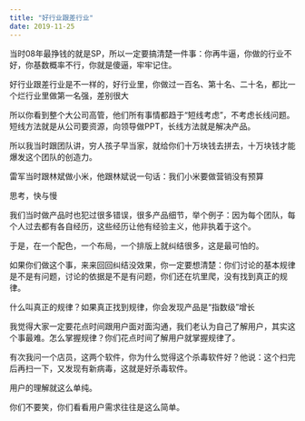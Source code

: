 ```yaml
---
title: "好行业跟差行业"
date: 2019-11-25
---
```


当时08年最挣钱的就是SP，所以一定要搞清楚一件事：你再牛逼，你做的行业不好，你基数概率不行，你就是傻逼，牢牢记住。

好行业跟差行业是不一样的，好行业里，你做过一百名、第十名、二十名，都比一个烂行业里做第一名强，差别很大

所以你看到整个大公司高管，他们所有事情都趋于“短线考虑”，不考虑长线问题。短线方法就是从公司要资源，向领导做PPT，长线方法就是解决产品。

所以我当时跟团队讲，穷人孩子早当家，就给你们十万块钱去拼去，十万块钱才能爆发这个团队的创造力。

雷军当时跟林斌做小米，他跟林斌说一句话：我们小米要做营销没有预算

思考，快与慢

我们当时做产品时也犯过很多错误，很多产品细节，举个例子：因为每个团队，每个人过去都有各自经历，这些经历让他有经验主义，他非执着于这个。

于是，在一个配色，一个布局，一个排版上就纠结很多，这是最可怕的。

如果你们做这个事，来来回回纠结没效果，你一定要想清楚：你们讨论的基本规律是不是有问题，讨论的依据是不是有问题，你们还在坑里爬，没有找到真正的规律。

什么叫真正的规律？如果真正找到规律，你会发现产品是“指数级”增长

我觉得大家一定要花点时间跟用户面对面沟通，我们老认为自己了解用户，其实这个事最难。怎么掌握规律？你们花点时间了解用户就掌握规律了。

有次我问一个店员，这两个软件，你为什么觉得这个杀毒软件好？他说：这个扫完后再扫一下，又发现有新病毒，这就是好杀毒软件。

用户的理解就这么单纯。

你们不要笑，你们看看用户需求往往是这么简单。

